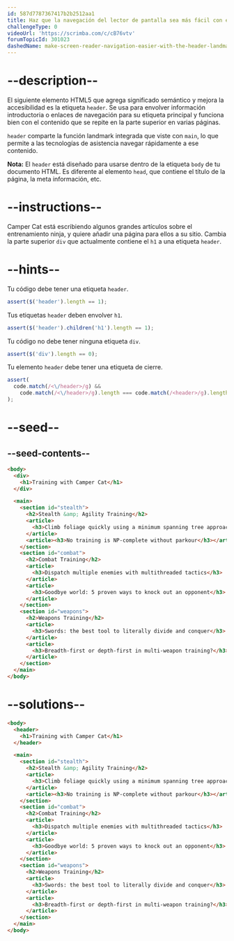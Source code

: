 ```yaml
---
id: 587d7787367417b2b2512aa1
title: Haz que la navegación del lector de pantalla sea más fácil con el encabezado Landmark
challengeType: 0
videoUrl: 'https://scrimba.com/c/cB76vtv'
forumTopicId: 301023
dashedName: make-screen-reader-navigation-easier-with-the-header-landmark
---
```


# --description--

El siguiente elemento HTML5 que agrega significado semántico y mejora la accesibilidad es la etiqueta `header`. Se usa para envolver información introductoria o enlaces de navegación para su etiqueta principal y funciona bien con el contenido que se repite en la parte superior en varias páginas.

`header` comparte la función landmark integrada que viste con `main`, lo que permite a las tecnologías de asistencia navegar rápidamente a ese contenido.

**Nota:** El `header` está diseñado para usarse dentro de la etiqueta `body` de tu documento HTML. Es diferente al elemento `head`, que contiene el título de la página, la meta información, etc.

# --instructions--

Camper Cat está escribiendo algunos grandes artículos sobre el entrenamiento ninja, y quiere añadir una página para ellos a su sitio. Cambia la parte superior `div` que actualmente contiene el `h1` a una etiqueta `header`.

# --hints--

Tu código debe tener una etiqueta `header`.

```js
assert($('header').length == 1);
```

Tus etiquetas `header` deben envolver `h1`.

```js
assert($('header').children('h1').length == 1);
```

Tu código no debe tener ninguna etiqueta `div`.

```js
assert($('div').length == 0);
```

Tu elemento `header` debe tener una etiqueta de cierre.

```js
assert(
  code.match(/<\/header>/g) &&
    code.match(/<\/header>/g).length === code.match(/<header>/g).length
);
```

# --seed--

## --seed-contents--

```html
<body>
  <div>
    <h1>Training with Camper Cat</h1>
  </div>

  <main>
    <section id="stealth">
      <h2>Stealth &amp; Agility Training</h2>
      <article>
        <h3>Climb foliage quickly using a minimum spanning tree approach</h3>
      </article>
      <article><h3>No training is NP-complete without parkour</h3></article>
    </section>
    <section id="combat">
      <h2>Combat Training</h2>
      <article>
        <h3>Dispatch multiple enemies with multithreaded tactics</h3>
      </article>
      <article>
        <h3>Goodbye world: 5 proven ways to knock out an opponent</h3>
      </article>
    </section>
    <section id="weapons">
      <h2>Weapons Training</h2>
      <article>
        <h3>Swords: the best tool to literally divide and conquer</h3>
      </article>
      <article>
        <h3>Breadth-first or depth-first in multi-weapon training?</h3>
      </article>
    </section>
  </main>
</body>
```

# --solutions--

```html
<body>
  <header>
    <h1>Training with Camper Cat</h1>
  </header>

  <main>
    <section id="stealth">
      <h2>Stealth &amp; Agility Training</h2>
      <article>
        <h3>Climb foliage quickly using a minimum spanning tree approach</h3>
      </article>
      <article><h3>No training is NP-complete without parkour</h3></article>
    </section>
    <section id="combat">
      <h2>Combat Training</h2>
      <article>
        <h3>Dispatch multiple enemies with multithreaded tactics</h3>
      </article>
      <article>
        <h3>Goodbye world: 5 proven ways to knock out an opponent</h3>
      </article>
    </section>
    <section id="weapons">
      <h2>Weapons Training</h2>
      <article>
        <h3>Swords: the best tool to literally divide and conquer</h3>
      </article>
      <article>
        <h3>Breadth-first or depth-first in multi-weapon training?</h3>
      </article>
    </section>
  </main>
</body>
```
